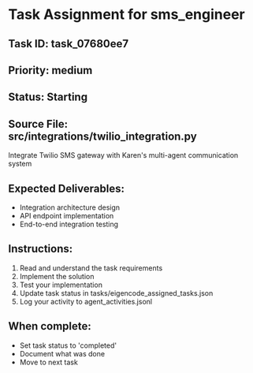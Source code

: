 # Task Assignment for sms_engineer

## Task ID: task_07680ee7
## Priority: medium
## Status: Starting
## Source File: src/integrations/twilio_integration.py

Integrate Twilio SMS gateway with Karen's multi-agent communication system

## Expected Deliverables:
- Integration architecture design
- API endpoint implementation
- End-to-end integration testing

## Instructions:
1. Read and understand the task requirements
2. Implement the solution
3. Test your implementation
4. Update task status in tasks/eigencode_assigned_tasks.json
5. Log your activity to agent_activities.jsonl

## When complete:
- Set task status to 'completed'
- Document what was done
- Move to next task
